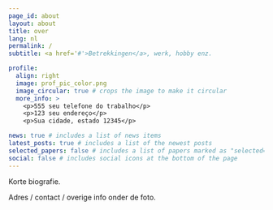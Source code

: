 ```yaml
---
page_id: about
layout: about
title: over
lang: nl
permalink: /
subtitle: <a href='#'>Betrekkingen</a>, werk, hobby enz.

profile:
  align: right
  image: prof_pic_color.png
  image_circular: true # crops the image to make it circular
  more_info: >
    <p>555 seu telefone do trabalho</p>
    <p>123 seu endereço</p>
    <p>Sua cidade, estado 12345</p>

news: true # includes a list of news items
latest_posts: true # includes a list of the newest posts
selected_papers: false # includes a list of papers marked as "selected={true}"
social: false # includes social icons at the bottom of the page
---
```


Korte biografie.

Adres / contact / overige info onder de foto.

